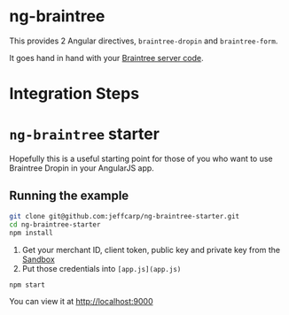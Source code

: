 ng-braintree
============

This provides 2 Angular directives, `braintree-dropin` and `braintree-form`.

It goes hand in hand with your [Braintree server code](https://developers.braintreepayments.com/start/hello-server).

# Integration Steps

# `ng-braintree` starter

Hopefully this is a useful starting point for those of you who want to use Braintree Dropin in your AngularJS app.

## Running the example

```bash
git clone git@github.com:jeffcarp/ng-braintree-starter.git
cd ng-braintree-starter
npm install
```

1. Get your merchant ID, client token, public key and private key from the [Sandbox](https://sandbox.braintreegateway.com/)
2. Put those credentials into `[app.js](app.js)`

```bash
npm start
```

You can view it at [http://localhost:9000](http://localhost:9000)
